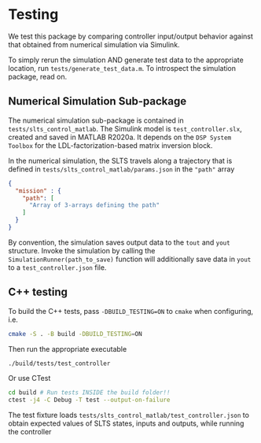 # Testing

We test this package by comparing controller input/output behavior against that obtained from numerical simulation via Simulink.

To simply rerun the simulation AND generate test data to the appropriate location, run `tests/generate_test_data.m`. To introspect the simulation package, read on.

## Numerical Simulation Sub-package

The numerical simulation sub-package is contained in `tests/slts_control_matlab`. The Simulink model is `test_controller.slx`, created and saved in MATLAB R2020a. It depends on the `DSP System Toolbox` for the LDL-factorization-based matrix inversion block.

In the numerical simulation, the SLTS travels along a trajectory that is defined in `tests/slts_control_matlab/params.json` in the `"path"` array

``` json
{ 
  "mission" : {
    "path": [
      "Array of 3-arrays defining the path"
    ]
  }
}
```

By convention, the simulation saves output data to the `tout` and `yout` structure. Invoke the simulation by calling the `SimulationRunner(path_to_save)` function will additionally save data in `yout` to a `test_controller.json` file.


## C++ testing

To build the C++ tests, pass `-DBUILD_TESTING=ON` to `cmake` when configuring, i.e.

``` bash
cmake -S . -B build -DBUILD_TESTING=ON
```

Then run the appropriate executable

``` bash
./build/tests/test_controller
```

Or use CTest

``` bash
cd build # Run tests INSIDE the build folder!! 
ctest -j4 -C Debug -T test --output-on-failure
```

The test fixture loads `tests/slts_control_matlab/test_controller.json` to obtain expected values of SLTS states, inputs and outputs, while running the controller


